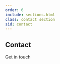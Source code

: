 ```yaml
---
order: 6
include: sections.html
class: contact section
sid: contact
---
```


<h2 class="section__title">Contact</h2>
<span class="section__subtitle">Get in touch</span>

<div class="contact__container container grid">
    <div>
        <!-- Phone -->
        <!-- <div class="contact__information">
            <i class="uil uil-phone contact__icon"></i>

            <div>
                <h3 class="contact__title">Phone</h3>
                <span class="contact__subtitle"></span>
            </div>
        </div> -->

        <!-- Email -->
        <div class="contact__information">
            <i class="uil uil-envelope contact__icon"></i>

            <div>
                <h3 class="contact__title">Email</h3>
                <span class="contact__subtitle">rainleung0218@email.com</span>
            </div>
        </div>

        <!-- Location -->
        <div class="contact__information">
            <i class="uil uil-map-marker contact__icon"></i>

            <div>
                <h3 class="contact__title">Location</h3>
                <span class="contact__subtitle">Hong Kong</span>
            </div>
        </div>
    </div>

    <!--==================== CONTACT FORM ====================-->
    <!-- <form action="" class="contact__form grid">
        <div class="contact__inputs grid">
            <div class="contact__content">
                <label for="" class="contact__label">Name</label>
                <input type="text" class="contact__input">
            </div>

            <div class="contact__content">
                <label for="" class="contact__label">Email</label>
                <input type="email" class="contact__input">
            </div>
        </div>

        <div class="contact__content">
            <label for="" class="contact__label">Project</label>
            <input type="text" class="contact__input">
        </div>

        <div class="contact__content">
            <label for="" class="contact__label">Message</label>
            <textarea name="" id="" cols="0" rows="7" class="contact__input"></textarea>
        </div>

        <div>
            <a href="#" class="button button--flex">
                Send Message
                <i class="uil uil-message button__icon"></i>
            </a>
        </div>
    </form> -->
</div>